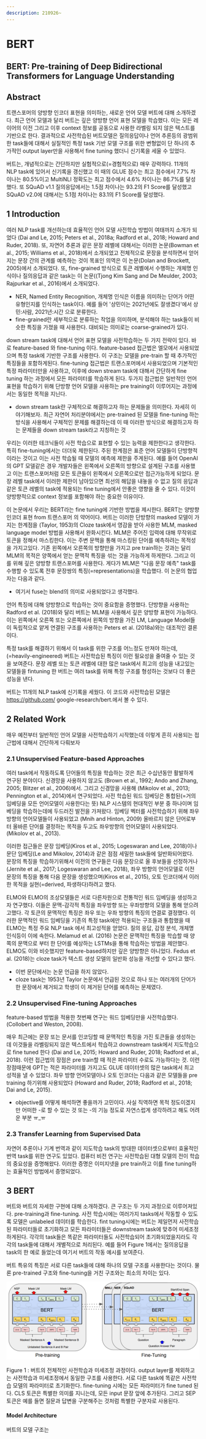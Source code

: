 ```yaml
---
description: 210926~
---
```


# BERT

## BERT: Pre-training of Deep Bidirectional Transformers for Language Understanding



## Abstract

트랜스포머의 양방향 인코더 표현을 의미하는, 새로운 언어 모델 버트에 대해 소개하겠다. 최근 언어 모델과 달리 버트는 깊은 양방향 언어 표현 모델을 학습했다. 이는 모든 레이어의 이전 그리고 이후 context 정보를 공동으로 사용한 라벨링 되지 않은 텍스트를 기반으로 한다. 결과적으로 사전학습된 버트모델은 질의응답이나 언어 추론등의 광범위한 task들에 대해서 실질적인 특정 task 기반 모델 구조를 위한 변형없이 단 하나의 추가적인 output layer만을 사용해서 fine tuning 했더니 신기록을 세울 수 있었다.

버트는, 개념적으로는 간단하지만 실험적으로\(=경험적으로\) 매우 강력하다. 11개의 NLP task에 있어서 신기록을 갱신했고 이 때의 GLUE 점수는 최고 점수에서 7.7% 차이나는 80.5%이고 MultiNLI 정확도는 최고 점수에서 4.6% 차이나는 86.7%를 달성했다. 또 SQuAD v1.1 질의응답에서는 1.5점 차이나는 93.2의 F1 Score를 달성했고 SQuAD v2.0에 대해서는 5.1점 차이나는 83.1의 F1 Score를 달성했다.



## 1 Introduction

여러 NLP task를 개선하는데 효율적인 언어 모델 사전학습 방법이 여태까지 소개가 되었다 \(Dai and Le, 2015; Peters et al., 2018a; Radford et al., 2018; Howard and Ruder, 2018\). 또, 자연어 추론과 같은 문장 레벨에 대해서는 이러한 논문\(Bowman et al., 2015; Williams et al., 2018\)에서 소개되었고 전체적으로 문장을 분석하면서 얻어지는 문장 간의 관계를 예측하는 것이 목표인 의역은 이 논문\(Dolan and Brockett, 2005\)에서 소개되었다. 또, fine-grained 방식으로 토큰 레벨에서 수행하는 개체명 인식이나 질의응답과 같은 task는 이 논문\(\(Tjong Kim Sang and De Meulder, 2003; Rajpurkar et al., 2016\)에서 소개되었다.

* NER, Named Entity Recognition, 개체명 인식은 이름을 의미하는 단어가 어떤 유형인지를 인식하는 task이다. 예를 들어 '상민이는 2021년에도 잘생겼다'에서 상민:사람, 2021년:시간 으로 분류한다.
* fine-grained란 세부적으로 분류하는 작업을 의미하며, 분석해야 하는 task들이 비슷한 특징을 가졌을 때 사용한다. 대비되는 의미로는 coarse-grained가 있다. 

down stream task에 대해서 언어 표현 모델을 사전학습하는 두 가지 전략이 있다. 바로 feature-based 와 fine-tuning 이다. feature-based 접근법은 엘모에서 사용되었으며 특정 task에 기반한 구조를 사용한다. 이 구조는 모델을 pre-train 할 때 추가적인 특징들을 포함하게된다. fine-tuning 접근법은 트랜스포머에서 사용되었으며 기본적인 특정 파라미터만을 사용하고, 이후에 down stream task에 대해서 간단하게 fine tuning 하는 과정에서 모든 파라미터를 학습하게 된다. 두가지 접근법은 일반적인 언어 표현을 학습하기 위해 단방향 언어 모델을 사용하는 pre training이 이루어지는 과정에서는 동일한 목적을 지닌다.

* down stream task란 구체적으로 해결하고자 하는 문제들을 의미한다. 자세히 이야기해보자. 최근 자연어 처리분야에서는 pre-trained 된 모델을 fine-tuning 하는 방식을 사용해서 구체적인 문제를 해결하는데 이 때 이러한 방식으로 해결하고자 하는 문제들을 down stream task라고 지칭하는 것

우리는 이러한 테크닉들이 사전 학습으로 표현할 수 있는 능력을 제한한다고 생각한다. 특히 fine-tuning에서는 더더욱 제한된다. 주된 한계점은 표준 언어 모델들이 단방향적이라는 것이고 이는 사전 학습될 때 모델의 예측에 제한을 주게된다. 예를 들어 OpenAI의 GPT 모델같은 경우 개발자들은 왼쪽에서 오른쪽의 방향으로 설계된 구조를 사용했고 이는 트랜스포머처럼 모든 토큰들이  왼쪽에서 오른쪽으로만 접근가능하게 되었다. 문장 레벨 task에서 이러한 제한이 남아있으면 최선의 해답을 내놓을 수 없고 질의 응답과 같은 토큰 레벨의 task에 적용되는 fine tuning에서 안좋은 영향을 줄 수 있다. 이것이 양방향적으로 context 정보를 포함해야 하는 중요한 이유이다.

이 논문에서 우리는 BERT라는 fine tuning에 기반한 방법을 제시한다. BERT는 양방향 인코더 표현 from 트랜스포머 의 약어이다. 버트는 이러한 단방향의 masked 모델이 가지는 한계점을 \(Taylor, 1953\)의 Cloze task에서 영감을 받아 사용한 MLM, masked language model 방법을 사용해서 완화시킨다. MLM은 주어진 입력에 대해 무작위로 토큰을 정해서 마스킹한다. 이는 주변 문맥을 통해 마스킹된 단어를 예측하려는 목적성을 가지고있다. 기존 왼쪽에서 오른쪽의 방향만을 가지고 pre train하는 것과는 달리 MLM의 목적은 양쪽에서 얻는 문맥적 특징을 섞는 것을 가능하게 하게한다. 그리고 이를 위해 깊은 양방향 트랜스포머를 사용한다. 게다가 MLM은 "다음 문장 예측" task를 수행할 수 있도록 전후 문장쌍의 특징\(=representations\)을 학습했다. 이 논문의 협업자는 다음과 같다.

* 여기서 fuse는 blend의 의미로 사용되었다고 생각했다.

언어 특징에 대해 양방향으로 학습하는 것이 중요함을 증명했다. 단방향을 사용하는 Radford et al. \(2018\)와 달리 버트는 MLM을 사용해서 깊은 양방향 표현이 가능하다. 이는 왼쪽에서 오른쪽 또는 오른쪽에서 왼쪽의 방향을 가진 LM, Language Model들이 독립적으로 얕게 연결된 구조를 사용하는 Peters et al. \(2018a\)와는 대조적인 결론이다.

특정 task를  해결하기 위해서 이 task를 위한 구조를 어느정도 만져야 하는데,\(=heavily-engineered\) 버트는 사전학습된 특징이 이런 필요성을 줄여줄 수 있는 것을 보여준다. 문장 레벨 또는 토큰 레벨에 대한 많은 task에서 최고의 성능을 내고있는 모델들을 fintuning 한 버트는 여러 task를 위해 특정 구조를 형성하는 것보다 더 좋은 성능을 낸다.

버트는 11개의 NLP task에 신기록을 세웠다. 이 코드와 사전학습된 모델은 https://github.com/ google-research/bert.에서 볼 수 있다.



## 2 Related Work

매우 예전부터 일반적인 언어 모델을 사전학습하기 시작했는데 이렇게 흔히 사용되는 접근법에 대해서 간단하게 다뤄보자

### 2.1 Unsupervised Feature-based Approaches

여러  task에서 작동하도록 단어들의 특징을 학습하는 것은 최근 수십년동안 활발하게 연구된 분야이다. 신경망을 사용하지 않고도 \(Brown et al., 1992; Ando and Zhang, 2005; Blitzer et al., 2006\)에서. 그리고 신경망을 사용해 \(Mikolov et al., 2013; Pennington et al., 2014\)에서 연구되었다. 사전 학습된 워드 임베딩은 통합된\(=거의 임베딩을 모든 언어모델이 사용한다는 뜻\) NLP 시스템의 현대적인 부분 중 하나이며 임베딩을 학습하는데에 두드러진 발전을 가져왔다. 임베딩 벡터를 사전학습하기 위해 좌우방향의 언어모델들이 사용되었고 \(Mnih and Hinton, 2009\) 올바르지 않은 단어로부터 올바른 단어를 결정하는 목적을 두고도 좌우방향의 언어모델이 사용되었다. \(Mikolov et al., 2013\).

이러한 접근들은 문장 임베딩\(Kiros et al., 2015; Logeswaran and Lee, 2018\)이나 문단 임베딩\(Le and Mikolov, 2014\)과 같은 점점 세밀한 task들에 일반화되어왔다. 문장의 특징을 학습하기위해서 이전의 연구들은 다음 문장으로 올 후보들을 선정하거나\(Jernite et al., 2017; Logeswaran and Lee, 2018\), 좌우 방향의 언어모델로 이전 문장의 특징을 통해 다음 문장을 생성했으며\(Kiros et al., 2015\), 오토 인코더에서 이러한 목적을 실현\(=derived, 파생하다\)하려고 했다. 

ELMO와 ELMO의 조상모델들은 서로 다른차원으로 전통적인 워드 임베딩을 생성하고자 연구했다. 이들은 문맥-감각적 특징을 좌우방향 또는 우좌방향의 모델을 통해 얻으려고했다. 각 토큰의 문맥적인 특징은 좌우 또는 우좌 방향의 특징의 연결로 결정했다. 이러한 문맥적인 워드 임베딩을 기존의 특정 task에만 적용되는 구조들과 통합했을 때 ELMO는 특정 주요 NLP task 에서 최고성적을 얻었다. 질의 응답, 감정 분석, 개체명 인식등이 이에 속한다. Melamud et al. \(2016\) 논문은 문맥적인 특징을 학습할 때 양쪽의 문맥으로 부터 한 단어를 예상하는 LSTMs을 통해 학습하는 방법을 제안했다. ELMO도 이와 비슷했지만 feature-based하지만 깊은 양방향은 아니었다. Fedus et al. \(2018\)는 cloze task가 텍스트 생성 모델의 일반화 성능을 개선할 수 있다고 했다.

* 이번 문단에서는 논문 언급을 하지 않았다.
* cloze task는 1953년 Taylor 논문에서 언급된 것으로 하나 또는 여러개의 단어가 한 문장에서 제거되고 학생이 이 제거된 단어를 예측하는 문제였다.



### 2.2 Unsupervised Fine-tuning Approaches

feature-based 방법을 적용한 첫번째 연구는 워드 임베딩만을 사전학습했다. \(Collobert and Weston, 2008\).

매우 최근에는 문장 또는 문서를 인코딩할 때 문맥적인 특징을 가진 토큰들을 생성하는데 이것들을 라벨링되지 않은 텍스트에서 학습하고 downstream task에서 지도학습으로 fine tuned 한다 \(Dai and Le, 2015; Howard and Ruder, 2018; Radford et al., 2018\). 이런 접근법의 장점은 pre train할 때 적은 파라미터 수로도 가능하다는 것. 이런 장점때문에 GPT는 적은 파라미터를 가지고도 GLUE 데이터셋의 많은 task에서 최고 성적을 낼 수 있었다. 좌우 방향 언어모델이나 오토 인코더는 다음과 같은 모델들을 pre training 하기위해 사용되었다 \(Howard and Ruder, 2018; Radford et al., 2018; Dai and Le, 2015\).

* objective를 어떻게 해석하면 좋을까가 고민이다. 사실 직역하면 목적 정도이겠지만 어떠한 -로 할 수 있는 것 또는 -의 기능 정도로 자연스럽게 생각하려고 해도 어려운 부분 ㅠ\_ㅠ



### 2.3 Transfer Learning from Supervised Data

자연어 추론이나 기계 번역과 같이 지도학습 task의 방대한 데이터셋으로부터 효율적인 번역 task를 위한 연구도 있었다. 컴퓨터 비전 연구는 사전학습된 대형 모델의 전이 학습의 중요성을 증명해왔다. 이러한 증명은 이미지넷을 pre train하고 이를 fine tuning하는 효율적인 방법에서 증명되었다.



## 3 BERT 

버트와 버트의 자세한 구현에 대해 소개하겠다. 큰 구조는 두 가지 과정으로 이루어져있다. pre-training과 fine-tuning. 사전 학습시에는 여러가지 tasks에서 작동할 수 있도록 모델은 unlabeled 데이터를 학습한다. fint tuning시에는 버트는 제일먼저 사전학습된 파라미터들로 초기화하고 모든 파라미터들은 downstream task에 맞추어 미세조정하게된다. 각각의 task들은 똑같은 파라미터들도 사전학습되어 초기화되었을지라도 각각의 task들에 대해서 개별적으로 처리된다. 예를 들어 Figure 1에서는 질의응답을 task의 한 예로 들었는데 여기서 버트의 작동 예시를 보여준다.

버트 특유의 특징은 서로 다른 task들에 대해 하나의 모델 구조를 사용한다는 것이다. 물론 pre-trained 구조와 fine-tuning을 거친 구조와는 최소의 차이는 있다.

![](../../.gitbook/assets/image%20%281215%29.png)

Figure 1 : 버트의 전체적인 사전학습과 미세조정 과정이다. output layer를 제외하고는 사전학습과 미세조정에서 동일한 구조를 사용한다. 서로 다른 task에 똑같은 사전학습 모델의 파라미터로 초기화한다. fine-tuning 시에는 모든 파라미터가 fine tuned 된다. CLS 토큰은 특별한 의미를 지니는데, 모든 input 문장 앞에 추가된다. 그리고 SEP 토큰은 예를 들면 질문과 답변을 구분해주는 것처럼 특별한 구분자로 사용된다.

#### Model Architecture

버트의 모델 구조는 



